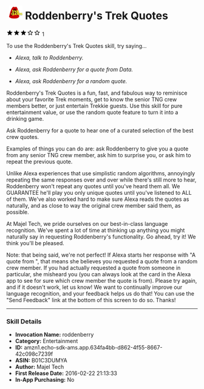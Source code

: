 # &nbsp;<img src="app_icon" alt="Roddenberry&#39;s Trek Quotes icon" width="36"> Roddenberry's Trek Quotes
![3 stars](../../../images/ic_star_black_18dp_1x.png)![3 stars](../../../images/ic_star_black_18dp_1x.png)![3 stars](../../../images/ic_star_black_18dp_1x.png)![3 stars](../../../images/ic_star_border_black_18dp_1x.png)![3 stars](../../../images/ic_star_border_black_18dp_1x.png) 1

To use the Roddenberry's Trek Quotes skill, try saying...

* *Alexa, talk to Roddenberry.*

* *Alexa, ask Roddenberry for a quote from Data.*

* *Alexa, ask Roddenberry for a random quote.*

Roddenberry's Trek Quotes is a fun, fast, and fabulous way to reminisce about your favorite Trek moments, get to know the senior TNG crew members better, or just entertain Trekkie guests. Use this skill for pure entertainment value, or use the random quote feature to turn it into a drinking game.

Ask Roddenberry for a quote to hear one of a curated selection of the best crew quotes.

Examples of things you can do are: ask Roddenberry to give you a quote from any senior TNG crew member, ask him to surprise you, or ask him to repeat the previous quote.

Unlike Alexa experiences that use simplistic random algorithms, annoyingly repeating the same responses over and over while there's still more to hear, Roddenberry won't repeat any quotes until you've heard them all. We GUARANTEE he'll play you only unique quotes until you've listened to ALL of them. We've also worked hard to make sure Alexa reads the quotes as naturally, and as close to way the original crew member said them, as possible.

At Majel Tech, we pride ourselves on our best-in-class language recognition. We've spent a lot of time at thinking up anything you might naturally say in requesting Roddenberry's functionality. Go ahead, try it! We think you'll be pleased.

Note: that being said, we're not perfect! If Alexa starts her response with "A quote from <crew member>", that means she believes you requested a quote from a random crew member. If you had actually requested a quote from someone in particular, she misheard you (you can always look at the card in the Alexa app to see for sure which crew member the quote is from). Please try again, and if it doesn't work, let us know! We want to continually improve our language recognition, and your feedback helps us do that! You can use the "Send Feedback" link at the bottom of this screen to do so. Thanks!

***

### Skill Details

* **Invocation Name:** roddenberry
* **Category:** Entertainment
* **ID:** amzn1.echo-sdk-ams.app.634fa4bb-d862-4f55-8667-42c098c7239f
* **ASIN:** B01C3DUMYA
* **Author:** Majel Tech
* **First Release Date:** 2016-02-22 21:13:33
* **In-App Purchasing:** No
